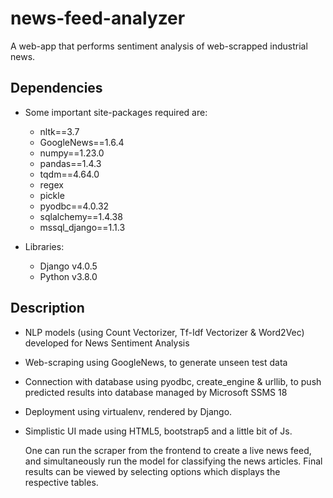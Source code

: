 # news-feed-analyzer #
A web-app that performs sentiment analysis of web-scrapped industrial news.

## Dependencies ##

 - Some important site-packages required are:
    - nltk==3.7
    - GoogleNews==1.6.4
    - numpy==1.23.0
    - pandas==1.4.3
    - tqdm==4.64.0
    - regex
    - pickle
    - pyodbc==4.0.32
    - sqlalchemy==1.4.38
    - mssql_django==1.1.3
 
 - Libraries:
    - Django v4.0.5
    - Python v3.8.0

## Description ##
 - NLP models (using Count Vectorizer, Tf-Idf Vectorizer & Word2Vec) developed for News Sentiment Analysis
 - Web-scraping using GoogleNews, to generate unseen test data
 - Connection with database using pyodbc, create_engine & urllib, to push predicted results into database managed by Microsoft SSMS 18
 - Deployment using virtualenv, rendered by Django.
 - Simplistic UI made using HTML5, bootstrap5 and a little bit of Js.
    
    One can run the scraper from the frontend to create a live news feed, and simultaneously run the model for classifying the news articles. Final results can be viewed by selecting options which displays the respective tables.
